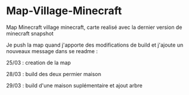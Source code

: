 # Map-Village-Minecraft
Map Minecraft village minecraft, carte realisé avec la dernier version de minecraft snapshot  

Je push la map quand j'apporte des modifications de build et j'ajoute un nouveaux message dans se readme :

25/03 : creation de la map

28/03 : build des deux permier maison

29/03 : build d'une maison suplémentaire et ajout arbre 
